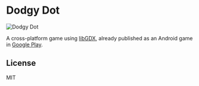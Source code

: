 # Dodgy Dot
![Dodgy Dot](https://lh4.ggpht.com/Ago6Wn2Jz1SaWlQnVXsghUnQg6cuvAFPGm2GlbDvvwByhkomo6n0-MhCZJQbEek-Kdt3=w100)

A cross-platform game using [libGDX](http://libgdx.badlogicgames.com), already published as an Android game in [Google Play](https://play.google.com/store/apps/details?id=com.zozotintin.dodgydot.android).

License
----

MIT
